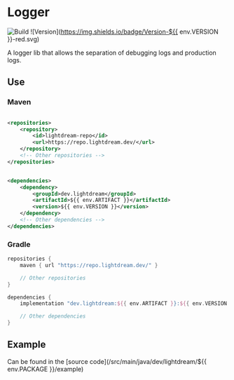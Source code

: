 # Logger

![Build](../../actions/workflows/build.yml/badge.svg)
![Version](https://img.shields.io/badge/Version-${{ env.VERSION }}-red.svg)

A logger lib that allows the separation of debugging logs and production logs.

## Use

### Maven

```xml

<repositories>
    <repository>
        <id>lightdream-repo</id>
        <url>https://repo.lightdream.dev/</url>
    </repository>
    <!-- Other repositories -->
</repositories>
```

```xml

<dependencies>
    <dependency>
        <groupId>dev.lightdream</groupId>
        <artifactId>${{ env.ARTIFACT }}</artifactId>
        <version>${{ env.VERSION }}</version>
    </dependency>
    <!-- Other dependencies -->
</dependencies>
```

### Gradle

```groovy
repositories {
    maven { url "https://repo.lightdream.dev/" }

    // Other repositories
}

dependencies {
    implementation "dev.lightdream:${{ env.ARTIFACT }}:${{ env.VERSION }}"

    // Other dependencies
}
```

## Example

Can be found in the [source code](/src/main/java/dev/lightdream/${{ env.PACKAGE }}/example)
